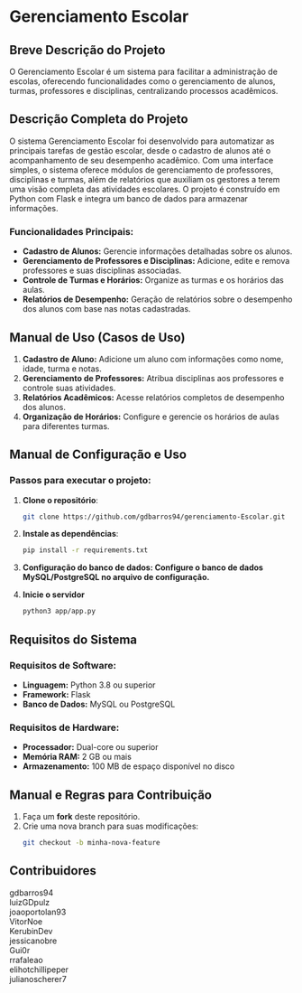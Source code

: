 # Gerenciamento Escolar

## Breve Descrição do Projeto
O Gerenciamento Escolar é um sistema para facilitar a administração de escolas, oferecendo funcionalidades como o gerenciamento de alunos, turmas, professores e disciplinas, centralizando processos acadêmicos.

## Descrição Completa do Projeto
O sistema Gerenciamento Escolar foi desenvolvido para automatizar as principais tarefas de gestão escolar, desde o cadastro de alunos até o acompanhamento de seu desempenho acadêmico. Com uma interface simples, o sistema oferece módulos de gerenciamento de professores, disciplinas e turmas, além de relatórios que auxiliam os gestores a terem uma visão completa das atividades escolares. O projeto é construído em Python com Flask e integra um banco de dados para armazenar informações.

### Funcionalidades Principais:
- **Cadastro de Alunos:** Gerencie informações detalhadas sobre os alunos.
- **Gerenciamento de Professores e Disciplinas:** Adicione, edite e remova professores e suas disciplinas associadas.
- **Controle de Turmas e Horários:** Organize as turmas e os horários das aulas.
- **Relatórios de Desempenho:** Geração de relatórios sobre o desempenho dos alunos com base nas notas cadastradas.

## Manual de Uso (Casos de Uso)
1. **Cadastro de Aluno:** Adicione um aluno com informações como nome, idade, turma e notas.
2. **Gerenciamento de Professores:** Atribua disciplinas aos professores e controle suas atividades.
3. **Relatórios Acadêmicos:** Acesse relatórios completos de desempenho dos alunos.
4. **Organização de Horários:** Configure e gerencie os horários de aulas para diferentes turmas.

## Manual de Configuração e Uso
### Passos para executar o projeto:
1. **Clone o repositório**:
   ```bash
   git clone https://github.com/gdbarros94/gerenciamento-Escolar.git

2. **Instale as dependências**:
   ```bash
   pip install -r requirements.txt

3. **Configuração do banco de dados: Configure o banco de dados MySQL/PostgreSQL no arquivo de configuração.**

4. **Inicie o servidor**
   ```bash
   python3 app/app.py

## Requisitos do Sistema

### Requisitos de Software:
- **Linguagem:** Python 3.8 ou superior
- **Framework:** Flask
- **Banco de Dados:** MySQL ou PostgreSQL

### Requisitos de Hardware:
- **Processador:** Dual-core ou superior
- **Memória RAM:** 2 GB ou mais
- **Armazenamento:** 100 MB de espaço disponível no disco

## Manual e Regras para Contribuição

1. Faça um **fork** deste repositório.
2. Crie uma nova branch para suas modificações:
   ```bash
   git checkout -b minha-nova-feature

## Contribuidores
gdbarros94  
luizGDpulz  
joaoportolan93  
VitorNoe  
KerubinDev  
jessicanobre  
Gui0r  
rrafaleao  
elihotchillipeper  
julianoscherer7



